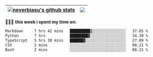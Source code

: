 | <a href="https://github.com/neverbiasu"><img align="center" src="https://github-readme-stats.vercel.app/api?username=neverbiasu&theme=dracula&show_icons=true&hide_border=true&count_private=true" alt="neverbiasu's github stats" /></a> | <a href="https://github.com/neverbiasu"><img align="center" src="https://github-readme-stats.vercel.app/api/top-langs/?username=neverbiasu&theme=dracula&show_icons=true&hide_border=true&layout=compact" /></a> |
| ------------- | ------------- |

👨🏾‍💻 **this week i spent my time on:**
<!--START_SECTION:waka-->

```txt
Markdown     7 hrs 42 mins   █████████▒░░░░░░░░░░░░░░░   37.85 %
Python       7 hrs           ████████▓░░░░░░░░░░░░░░░░   34.39 %
TypeScript   5 hrs 30 mins   ██████▓░░░░░░░░░░░░░░░░░░   27.09 %
CSV          2 mins          ░░░░░░░░░░░░░░░░░░░░░░░░░   00.21 %
Bash         2 mins          ░░░░░░░░░░░░░░░░░░░░░░░░░   00.21 %
```

<!--END_SECTION:waka-->
